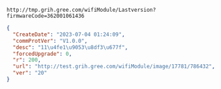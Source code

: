 `http://tmp.grih.gree.com/wifiModule/Lastversion?firmwareCode=362001061436`

```json
{
  "CreateDate": "2023-07-04 01:24:09",
  "commProtVer": "V1.0.0",
  "desc": "11\u4fe1\u9053\u8df3\u677f",
  "forcedUpgrade": 0,
  "r": 200,
  "url": "http://test.grih.gree.com/wifiModule/image/17781/786432",
  "ver": "20"
}
```